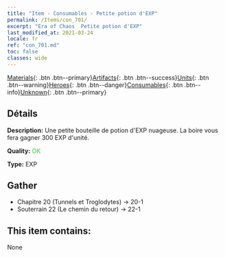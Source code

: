 ```yaml
---
title: "Item - Consumables - Petite potion d'EXP"
permalink: /Items/con_701/
excerpt: "Era of Chaos  Petite potion d'EXP"
last_modified_at: 2021-03-24
locale: fr
ref: "con_701.md"
toc: false
classes: wide
---
```

 [Materials](/fr/Items/){: .btn .btn--primary}[Artifacts](/fr/Items/Artifacts/){: .btn .btn--success}[Units](/fr/Items/Units/){: .btn .btn--warning}[Heroes](/fr/Items/Heroes/){: .btn .btn--danger}[Consumables](/fr/Items/Consumables/){: .btn .btn--info}[Unknown](/fr/Items/Unknown/){: .btn .btn--primary}

## Détails
 **Description:** Une petite bouteille de potion d'EXP nuageuse. La boire vous fera gagner 300 EXP d'unité.

 **Quality:** <span style="color: #32CD32">OK</span>

 **Type:** EXP

## Gather

*    Chapitre 20 (Tunnels et Troglodytes) -> 20-1 
*    Souterrain 22 (Le chemin du retour) -> 22-1 

## This item contains:

  None

